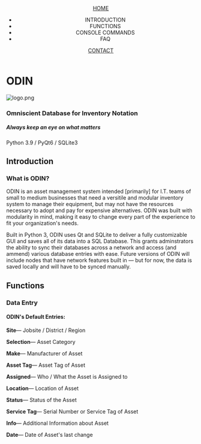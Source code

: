 <html lang="en">
	<head>
    	<meta charset="UTF-8">
    	<meta http-equiv="X-UA-Compatible" content="IE=edge">
    	<meta name="viewport" content="width=device-width, initial-scale=1.0">
		<script src="https://kit.fontawesome.com/a1382ab6b0.js" crossorigin="anonymous"></script>
		<title>ODIN - Documentation</title>
		<!-- external CSS link -->
		<link rel="stylesheet" href="css/normalize.css">
		<link rel="stylesheet" href="css/style.css">
	</head>
	<body>
		<header>
			<nav class="nav">
				<span class="main-nav-link"><a href="index.html">HOME</a></span>
				<ul class="nav-list">
					<li class="nav-link">INTRODUCTION</li>
					<li class="nav-link">FUNCTIONS</li>
					<li class="nav-link">CONSOLE COMMANDS</li>
					<li class="nav-link">FAQ</li>
				</ul>
				<span class="main-nav-link"><a href="mailto:theneed4swede@gmail.com">CONTACT</a></span>
			</nav> 
		</header>
		<main class="main-title">
			<h1>ODIN</h1>
			<div class="underline"></div>
			<img class="logo" src="img/logo.png" alt="logo.png">
			<h3 class="subtitle">Omniscient Database for Inventory Notation</h3>
			<h5 class="description-title">Always keep an eye on what matters</h5>
			<aside>Python 3.9 / PyQt6 / SQLite3</aside>
		</main>
		<section class="introduction">
			<h2>Introduction</h2>
			<h3 class="subtitle">What is ODIN?</h3>
			<p class="description">ODIN is an asset management system intended [primarily] for I.T. teams of small to medium businesses
				that need a versitile and modular inventory system to manage their equipment, but may not have the resources
				necessary to adopt and pay for expensive alternatives. ODIN was built with modularity in mind, making it easy to 
				change every part of the experience to fit your organization's needs.
			</p>
			<p class="description">Built in Python 3, ODIN uses Qt and SQLite to deliver a fully customizable GUI and saves all of its data into a SQL Database.
				This grants adminstrators the ability to sync their databases across a network and access (and ammend) various database
				entries with ease. Future versions of ODIN will include nodes that
				have network features built in &mdash; but for now, the data is saved locally and will have to be synced manually.
			</p>
		</section>
		<section class="functions">
			<section class="functions data-entry">
				<h2>Functions</h2>
				<h3>Data Entry</h3>
				<h4>ODIN's Default Entries:</h4>
				<p><strong>Site</strong>&mdash; Jobsite / District / Region</p>
				<p><strong>Selection</strong>&mdash; Asset Category</p>
				<p><strong>Make</strong>&mdash; Manufacturer of Asset</p>
				<p><strong>Asset Tag</strong>&mdash; Asset Tag of Asset</p>
				<p><strong>Assigned</strong>&mdash; Who / What the Asset is Assigned to</p>
				<p><strong>Location</strong>&mdash; Location of Asset</p>
				<p><strong>Status</strong>&mdash; Status of the Asset</p>
				<p><strong>Service Tag</strong>&mdash; Serial Number or Service Tag of Asset</p>
				<p><strong>Info</strong>&mdash; Additional Information about Asset</p>
				<p><strong>Date</strong>&mdash; Date of Asset's last change</p>
			</section>
		</section>
		<footer>
		</footer>
	</body>
</html>
